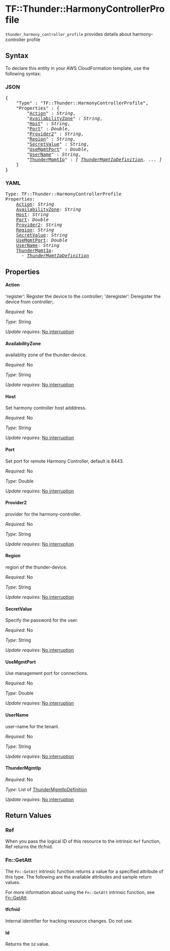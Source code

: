 # TF::Thunder::HarmonyControllerProfile

`thunder_harmony_controller_profile` provides details about harmony-controller profile

## Syntax

To declare this entity in your AWS CloudFormation template, use the following syntax:

### JSON

<pre>
{
    "Type" : "TF::Thunder::HarmonyControllerProfile",
    "Properties" : {
        "<a href="#action" title="Action">Action</a>" : <i>String</i>,
        "<a href="#availabilityzone" title="AvailabilityZone">AvailabilityZone</a>" : <i>String</i>,
        "<a href="#host" title="Host">Host</a>" : <i>String</i>,
        "<a href="#port" title="Port">Port</a>" : <i>Double</i>,
        "<a href="#provider2" title="Provider2">Provider2</a>" : <i>String</i>,
        "<a href="#region" title="Region">Region</a>" : <i>String</i>,
        "<a href="#secretvalue" title="SecretValue">SecretValue</a>" : <i>String</i>,
        "<a href="#usemgmtport" title="UseMgmtPort">UseMgmtPort</a>" : <i>Double</i>,
        "<a href="#username" title="UserName">UserName</a>" : <i>String</i>,
        "<a href="#thundermgmtip" title="ThunderMgmtIp">ThunderMgmtIp</a>" : <i>[ <a href="thundermgmtipdefinition.md">ThunderMgmtIpDefinition</a>, ... ]</i>
    }
}
</pre>

### YAML

<pre>
Type: TF::Thunder::HarmonyControllerProfile
Properties:
    <a href="#action" title="Action">Action</a>: <i>String</i>
    <a href="#availabilityzone" title="AvailabilityZone">AvailabilityZone</a>: <i>String</i>
    <a href="#host" title="Host">Host</a>: <i>String</i>
    <a href="#port" title="Port">Port</a>: <i>Double</i>
    <a href="#provider2" title="Provider2">Provider2</a>: <i>String</i>
    <a href="#region" title="Region">Region</a>: <i>String</i>
    <a href="#secretvalue" title="SecretValue">SecretValue</a>: <i>String</i>
    <a href="#usemgmtport" title="UseMgmtPort">UseMgmtPort</a>: <i>Double</i>
    <a href="#username" title="UserName">UserName</a>: <i>String</i>
    <a href="#thundermgmtip" title="ThunderMgmtIp">ThunderMgmtIp</a>: <i>
      - <a href="thundermgmtipdefinition.md">ThunderMgmtIpDefinition</a></i>
</pre>

## Properties

#### Action

'register’: Register the device to the controller; 'deregister’: Deregister the device from controller;.

_Required_: No

_Type_: String

_Update requires_: [No interruption](https://docs.aws.amazon.com/AWSCloudFormation/latest/UserGuide/using-cfn-updating-stacks-update-behaviors.html#update-no-interrupt)

#### AvailabilityZone

availablity zone of the thunder-device.

_Required_: No

_Type_: String

_Update requires_: [No interruption](https://docs.aws.amazon.com/AWSCloudFormation/latest/UserGuide/using-cfn-updating-stacks-update-behaviors.html#update-no-interrupt)

#### Host

Set harmony controller host adddress.

_Required_: No

_Type_: String

_Update requires_: [No interruption](https://docs.aws.amazon.com/AWSCloudFormation/latest/UserGuide/using-cfn-updating-stacks-update-behaviors.html#update-no-interrupt)

#### Port

Set port for remote Harmony Controller, default is 8443.

_Required_: No

_Type_: Double

_Update requires_: [No interruption](https://docs.aws.amazon.com/AWSCloudFormation/latest/UserGuide/using-cfn-updating-stacks-update-behaviors.html#update-no-interrupt)

#### Provider2

provider for the harmony-controller.

_Required_: No

_Type_: String

_Update requires_: [No interruption](https://docs.aws.amazon.com/AWSCloudFormation/latest/UserGuide/using-cfn-updating-stacks-update-behaviors.html#update-no-interrupt)

#### Region

region of the thunder-device.

_Required_: No

_Type_: String

_Update requires_: [No interruption](https://docs.aws.amazon.com/AWSCloudFormation/latest/UserGuide/using-cfn-updating-stacks-update-behaviors.html#update-no-interrupt)

#### SecretValue

Specify the password for the user.

_Required_: No

_Type_: String

_Update requires_: [No interruption](https://docs.aws.amazon.com/AWSCloudFormation/latest/UserGuide/using-cfn-updating-stacks-update-behaviors.html#update-no-interrupt)

#### UseMgmtPort

Use management port for connections.

_Required_: No

_Type_: Double

_Update requires_: [No interruption](https://docs.aws.amazon.com/AWSCloudFormation/latest/UserGuide/using-cfn-updating-stacks-update-behaviors.html#update-no-interrupt)

#### UserName

user-name for the tenant.

_Required_: No

_Type_: String

_Update requires_: [No interruption](https://docs.aws.amazon.com/AWSCloudFormation/latest/UserGuide/using-cfn-updating-stacks-update-behaviors.html#update-no-interrupt)

#### ThunderMgmtIp

_Required_: No

_Type_: List of <a href="thundermgmtipdefinition.md">ThunderMgmtIpDefinition</a>

_Update requires_: [No interruption](https://docs.aws.amazon.com/AWSCloudFormation/latest/UserGuide/using-cfn-updating-stacks-update-behaviors.html#update-no-interrupt)

## Return Values

### Ref

When you pass the logical ID of this resource to the intrinsic `Ref` function, Ref returns the tfcfnid.

### Fn::GetAtt

The `Fn::GetAtt` intrinsic function returns a value for a specified attribute of this type. The following are the available attributes and sample return values.

For more information about using the `Fn::GetAtt` intrinsic function, see [Fn::GetAtt](https://docs.aws.amazon.com/AWSCloudFormation/latest/UserGuide/intrinsic-function-reference-getatt.html).

#### tfcfnid

Internal identifier for tracking resource changes. Do not use.

#### Id

Returns the <code>Id</code> value.

